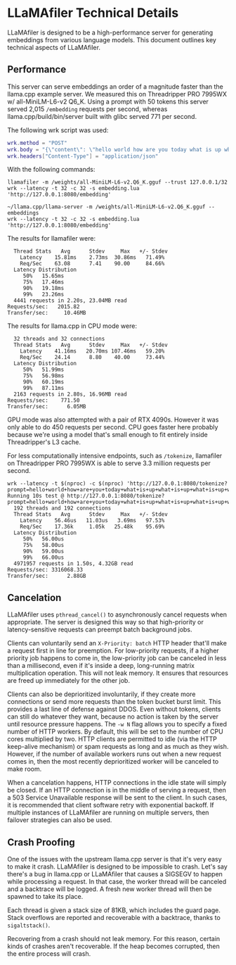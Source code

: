 # LLaMAfiler Technical Details

LLaMAfiler is designed to be a high-performance server for generating
embeddings from various language models. This document outlines key
technical aspects of LLaMAfiler.

## Performance

This server can serve embeddings an order of a magnitude faster than the
llama.cpp example server. We measured this on Threadripper PRO 7995WX w/
all-MiniLM-L6-v2 Q6\_K. Using a prompt with 50 tokens this server served
2,015 `/embedding` requests per second, whereas
llama.cpp/build/bin/server built with glibc served 771 per second.

The following wrk script was used:

```lua
wrk.method = "POST"
wrk.body = "{\"content\": \"hello world how are you today what is up what is up what is up what is up is up what is up what is up is up what is up what is up is up what is up what is up is up what is up what is up\"}"
wrk.headers["Content-Type"] = "application/json"
```

With the following commands:

```
llamafiler -m /weights/all-MiniLM-L6-v2.Q6_K.gguf --trust 127.0.0.1/32
wrk --latency -t 32 -c 32 -s embedding.lua 'http://127.0.0.1:8080/embedding'

~/llama.cpp/llama-server -m /weights/all-MiniLM-L6-v2.Q6_K.gguf --embeddings
wrk --latency -t 32 -c 32 -s embedding.lua 'http://127.0.0.1:8080/embedding'
```

The results for llamafiler were:

```
  Thread Stats   Avg      Stdev     Max   +/- Stdev
    Latency    15.81ms    2.73ms  30.86ms   71.49%
    Req/Sec    63.08      7.41    90.00     84.66%
  Latency Distribution
     50%   15.65ms
     75%   17.46ms
     90%   19.18ms
     99%   23.26ms
  4441 requests in 2.20s, 23.04MB read
Requests/sec:   2015.82
Transfer/sec:     10.46MB
```

The results for llama.cpp in CPU mode were:

```
  32 threads and 32 connections
  Thread Stats   Avg      Stdev     Max   +/- Stdev
    Latency    41.16ms   20.70ms 107.46ms   59.20%
    Req/Sec    24.14      8.80    40.00     73.44%
  Latency Distribution
     50%   51.99ms
     75%   56.98ms
     90%   60.19ms
     99%   87.11ms
  2163 requests in 2.80s, 16.96MB read
Requests/sec:    771.50
Transfer/sec:      6.05MB
```

GPU mode was also attempted with a pair of RTX 4090s. However it was
only able to do 450 requests per second. CPU goes faster here probably
because we're using a model that's small enough to fit entirely inside
Threadripper's L3 cache.

For less computationally intensive endpoints, such as `/tokenize`,
llamafiler on Threadripper PRO 7995WX is able to serve 3.3 million
requests per second.

```
wrk --latency -t $(nproc) -c $(nproc) 'http://127.0.0.1:8080/tokenize?prompt=hello+world+how+are+you+today+what+is+up+what+is+up+what+is+up+what+is+up+is+up+what+is+up+what+is+up+is+up+what+is+up+what+is+up+is+up+what+is+up+what+is+up+is+up+what+is+up+what+is+up'
Running 10s test @ http://127.0.0.1:8080/tokenize?prompt=hello+world+how+are+you+today+what+is+up+what+is+up+what+is+up+what+is+up+is+up+what+is+up+what+is+up+is+up+what+is+up+what+is+up+is+up+what+is+up+what+is+up+is+up+what+is+up+what+is+up
  192 threads and 192 connections
  Thread Stats   Avg      Stdev     Max   +/- Stdev
    Latency    56.46us   11.03us   3.69ms   97.53%
    Req/Sec    17.36k     1.05k   25.48k    95.69%
  Latency Distribution
     50%   56.00us
     75%   58.00us
     90%   59.00us
     99%   66.00us
  4971957 requests in 1.50s, 4.32GB read
Requests/sec: 3316068.33
Transfer/sec:      2.88GB
```

## Cancelation

LLaMAfiler uses `pthread_cancel()` to asynchronously cancel requests
when appropriate. The server is designed this way so that high-priority
or latency-sensitive requests can preempt batch background jobs.

Clients can voluntarily send an `X-Priority: batch` HTTP header that'll
make a request first in line for preemption. For low-priority requests,
if a higher priority job happens to come in, the low-priority job can be
canceled in less than a millisecond, even if it's inside a deep,
long-running matrix multiplication operation. This will not leak memory.
It ensures that resources are freed up immediately for the other job.

Clients can also be deprioritized involuntarily, if they create more
connections or send more requests than the token bucket burst limit.
This provides a last line of defense against DDOS. Even without tokens,
clients can still do whatever they want, because no action is taken by
the server until resource pressure happens. The `-w N` flag allows you
to specify a fixed number of HTTP workers. By default, this will be set
to the number of CPU cores multiplied by two. HTTP clients are permitted
to idle (via the HTTP keep-alive mechanism) or spam requests as long and
as much as they wish. However, if the number of available workers runs
out when a new request comes in, then the most recently deprioritized
worker will be canceled to make room.

When a cancelation happens, HTTP connections in the idle state will
simply be closed. If an HTTP connection is in the middle of serving a
request, then a 503 Service Unavailable response will be sent to the
client. In such cases, it is recommended that client software retry with
exponential backoff. If multiple instances of LLaMAfiler are running on
multiple servers, then failover strategies can also be used.

## Crash Proofing

One of the issues with the upstream llama.cpp server is that it's very
easy to make it crash. LLaMAfiler is designed to be impossible to crash.
Let's say there's a bug in llama.cpp or LLaMAfiler that causes a SIGSEGV
to happen while processing a request. In that case, the worker thread
will be canceled and a backtrace will be logged. A fresh new worker
thread will then be spawned to take its place.

Each thread is given a stack size of 81KB, which includes the guard
page. Stack overflows are reported and recoverable with a backtrace,
thanks to `sigaltstack()`.

Recovering from a crash should not leak memory. For this reason, certain
kinds of crashes aren't recoverable. If the heap becomes corrupted, then
the entire process will crash.
